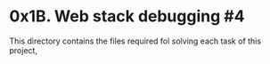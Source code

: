 # 0x1B. Web stack debugging #4
This directory contains the files required fol solving each task of this project,
